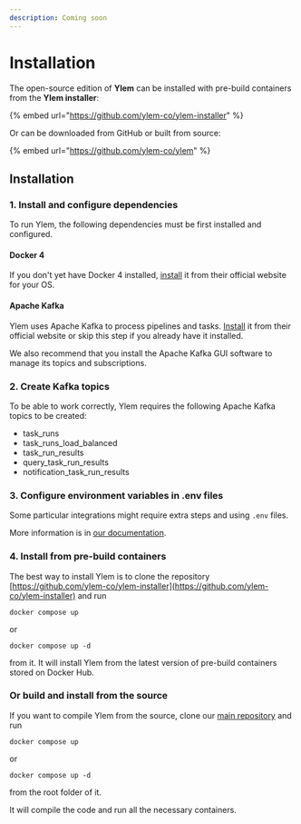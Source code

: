 ```yaml
---
description: Coming soon
---
```


# Installation

The open-source edition of **Ylem** can be installed with pre-build containers from the **Ylem installer**:

{% embed url="https://github.com/ylem-co/ylem-installer" %}

Or can be downloaded from GitHub or built from source:

{% embed url="https://github.com/ylem-co/ylem" %}

## Installation

### 1. Install and configure dependencies

To run Ylem, the following dependencies must be first installed and configured.

#### Docker 4

If you don't yet have Docker 4 installed, [install](https://www.docker.com/products/docker-desktop/) it from their official website for your OS.

#### Apache Kafka

Ylem uses Apache Kafka to process pipelines and tasks. [Install](https://kafka.apache.org/) it from their official website or skip this step if you already have it installed.

We also recommend that you install the Apache Kafka GUI software to manage its topics and subscriptions.

### 2. Create Kafka topics

To be able to work correctly, Ylem requires the following Apache Kafka topics to be created:

* task\_runs
* task\_runs\_load\_balanced
* task\_run\_results
* query\_task\_run\_results
* notification\_task\_run\_results

### 3. Configure environment variables in .env files

Some particular integrations might require extra steps and using `.env` files.

More information is in [our documentation](https://docs.ylem.co/open-source-edition/configuring-integrations-with-.env-variables).

### 4. Install from pre-build containers

The best way to install Ylem is to clone the repository [https://github.com/ylem-co/ylem-installer](https://github.com/ylem-co/ylem-installer) and run&#x20;

`docker compose up`&#x20;

or&#x20;

`docker compose up -d`&#x20;

from it. It will install Ylem from the latest version of pre-build containers stored on Docker Hub.

### Or build and install from the source

If you want to compile Ylem from the source, clone our [main repository](https://github.com/ylem-co/ylem) and run&#x20;

`docker compose up`&#x20;

or&#x20;

`docker compose up -d`&#x20;

from the root folder of it.&#x20;

It will compile the code and run all the necessary containers.
